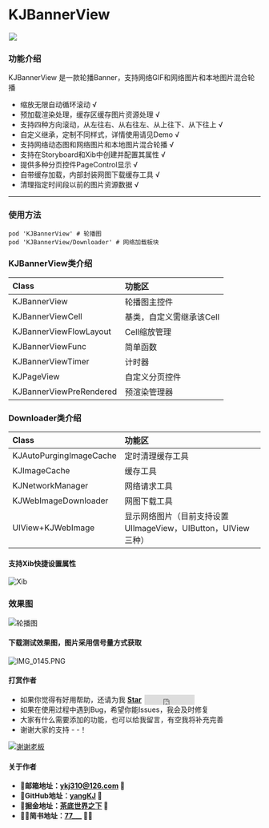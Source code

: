 # KJBannerView

<p align="left">
<img src="https://upload-images.jianshu.io/upload_images/1933747-82138031f05852ab.gif?imageMogr2/auto-orient/strip" width="" hspace="1px">
</p>

### 功能介绍
KJBannerView 是一款轮播Banner，支持网络GIF和网络图片和本地图片混合轮播  
- 缩放无限自动循环滚动  √    
- 预加载渲染处理，缓存区缓存图片资源处理  √    
- 支持四种方向滚动，从左往右、从右往左、从上往下、从下往上  √  
- 自定义继承，定制不同样式，详情使用请见Demo  √  
- 支持网络动态图和网络图片和本地图片混合轮播  √  
- 支持在Storyboard和Xib中创建并配置其属性  √  
- 提供多种分页控件PageControl显示  √  
- 自带缓存加载，内部封装网图下载缓存工具  √  
- 清理指定时间段以前的图片资源数据  √  

----------------------------------------

### 使用方法
```
pod 'KJBannerView' # 轮播图 
pod 'KJBannerView/Downloader' # 网络加载板块
```

### KJBannerView类介绍
| Class | 功能区 |
| :--- | :--- |
| KJBannerView | 轮播图主控件 |
| KJBannerViewCell | 基类，自定义需继承该Cell |
| KJBannerViewFlowLayout | Cell缩放管理 |
| KJBannerViewFunc | 简单函数 |
| KJBannerViewTimer | 计时器 |
| KJPageView | 自定义分页控件 |
| KJBannerViewPreRendered | 预渲染管理器 |

### Downloader类介绍
| Class | 功能区 |
| :--- | :--- |
| KJAutoPurgingImageCache | 定时清理缓存工具 |
| KJImageCache | 缓存工具 |
| KJNetworkManager | 网络请求工具 |
| KJWebImageDownloader | 网图下载工具 |
| UIView+KJWebImage | 显示网络图片（目前支持设置UIImageView，UIButton，UIView三种） |

#### 支持Xib快捷设置属性
![Xib](https://upload-images.jianshu.io/upload_images/1933747-0c4b715868e47746.png?imageMogr2/auto-orient/strip%7CimageView2/2/w/666)

### 效果图
![轮播图](https://upload-images.jianshu.io/upload_images/1933747-2e51515ae91af6d4.png?imageMogr2/auto-orient/strip%7CimageView2/2/w/666)

#### 下载测试效果图，图片采用信号量方式获取
![IMG_0145.PNG](https://upload-images.jianshu.io/upload_images/1933747-ea228edad91a2dcd.PNG?imageMogr2/auto-orient/strip%7CimageView2/2/w/666)


#### <a id="打赏作者"></a>打赏作者
<!--user:用户名 repo:仓库名字 type:star count:数量-->
* 如果你觉得有好用帮助，还请为我 [**Star**](#) <iframe
style="margin-left: 2px; margin-bottom:-5px;"
frameborder="0" scrolling="0" width="100px" height="20px"
src="https://ghbtns.com/github-btn.html?user=yangKJ&repo=KJBannerViewDemo&type=star&count=true" ></iframe>   
* 如果在使用过程中遇到Bug，希望你能Issues，我会及时修复  
* 大家有什么需要添加的功能，也可以给我留言，有空我将补充完善  
* 谢谢大家的支持 - -！  

[![谢谢老板](https://upload-images.jianshu.io/upload_images/1933747-879572df848f758a.png?imageMogr2/auto-orient/strip%7CimageView2/2/w/1240)](https://github.com/yangKJ/KJBannerViewDemo)

#### 关于作者
- 🎷**邮箱地址：[ykj310@126.com](ykj310@126.com) 🎷**
- 🎸**GitHub地址：[yangKJ](https://github.com/yangKJ) 🎸**
- 🎺**掘金地址：[茶底世界之下](https://juejin.cn/user/1987535102554472/posts) 🎺**
- 🚴🏻**简书地址：[77___](https://www.jianshu.com/u/c84c00476ab6) 🚴🏻**

